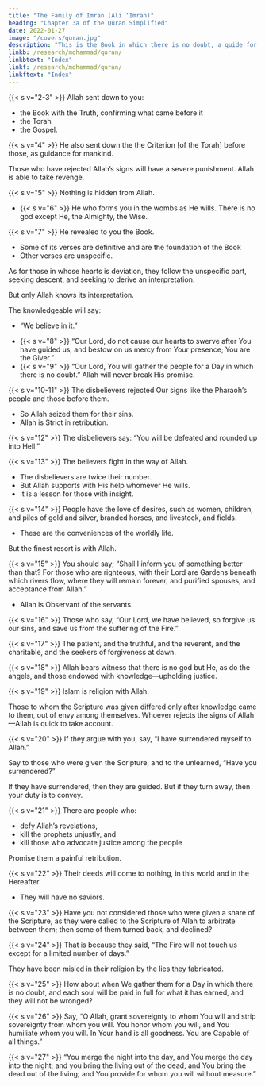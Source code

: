 ```yaml
---
title: "The Family of Imran (Ali ‘Imran)"
heading: "Chapter 3a of the Quran Simplified"
date: 2022-01-27
image: "/covers/quran.jpg"
description: "This is the Book in which there is no doubt, a guide for the righteous."
linkb: /research/mohammad/quran/
linkbtext: "Index"
linkf: /research/mohammad/quran/
linkftext: "Index"
---
```



{{< s v="2-3" >}} Allah sent down to you:
- the Book with the Truth, confirming what came before it
- the Torah
- the Gospel.

{{< s v="4" >}} He also sent down the the Criterion [of the Torah] before those, <!-- aforetime, --> as guidance for mankind. 

Those who have rejected Allah’s signs will have a severe punishment. Allah is able to take revenge.

{{< s v="5" >}} Nothing is hidden from Allah<!-- on earth or in the heaven -->.
- {{< s v="6" >}} He who forms you in the wombs as He wills. There is no god except He, the Almighty, the Wise.

{{< s v="7" >}} He revealed to you the Book. 
- Some of its verses are definitive and are the foundation of the Book
- Other verses are unspecific.

As for those in whose hearts is deviation, they follow the unspecific part, seeking descent,
and seeking to derive an interpretation. 

But only Allah knows its interpretation. 

The knowledgeable will say:
- “We believe in it.” 
<!-- - But none recollects except those with understanding. -->
- {{< s v="8" >}} “Our Lord, do not cause our hearts to swerve after You have guided us, and bestow
on us mercy from Your presence; You are the Giver.”
- {{< s v="9" >}} “Our Lord, You will gather the people for a Day in which there is no doubt.” Allah will never break His promise.

{{< s v="10-11" >}} The disbelievers rejected Our signs like the Pharaoh’s people and those before them.
- So Allah seized them for their sins. 
- Allah is Strict in retribution.

<!-- , neither their wealth nor their children will avail them any-
thing against Allah. These will be fuel for the Fire. -->

{{< s v="12" >}} The disbelievers say: “You will be defeated and rounded up into Hell.”

{{< s v="13" >}} The believers <!-- 13. There was a sign for you in the two parties that met. One party --> fight in the way of Allah.
- The disbelievers are twice their number.
- But Allah supports with His help whomever He wills. 
- It is a lesson for those with insight.

{{< s v="14" >}} People have the love of desires, such as women, children, and piles of gold and silver, branded horses, and livestock, and fields. 
- These are the conveniences of the worldly life. 

But the finest resort is with Allah.


{{< s v="15" >}} You should say; “Shall I inform you of something better than that? For those who are righteous, with their Lord are Gardens beneath which
rivers flow, where they will remain forever, and purified spouses, and acceptance from Allah.” 
- Allah is Observant of the servants.


{{< s v="16" >}} Those who say, “Our Lord, we have believed, so forgive us our sins, and save us from the suffering of the Fire.”

{{< s v="17" >}} The patient, and the truthful, and the reverent, and the charitable, and the seekers of forgiveness at dawn.

{{< s v="18" >}} Allah bears witness that there is no god but He, as do the angels, and those endowed with
knowledge—upholding justice. <!-- There is no god but He, the Mighty, the Wise. -->

{{< s v="19" >}} Islam is religion with Allah. 

Those to whom the Scripture was given differed only after knowledge came to them, out of envy among themselves. Whoever rejects the signs of Allah—Allah is quick to take account.

{{< s v="20" >}} If they argue with you, say, “I have surrendered myself to Allah.” 

Say to those who were given the Scripture, and to the unlearned, “Have you surrendered?” 

If they have surrendered, then they are guided. But if they turn away, then your duty is to convey. <!-- Allah is Seeing of the servants. -->

{{< s v="21" >}} There are people who:
- defy Allah’s revelations,
- kill the prophets unjustly, and
- kill those who advocate justice among the people

Promise them a painful retribution.

{{< s v="22" >}} Their deeds will come to nothing, in this world and in the Hereafter. 
- They will have no saviors.

{{< s v="23" >}} Have you not considered those who were given a share of the Scripture, as they were called to the Scripture of Allah to arbitrate between them; then some of them turned back, and declined?

{{< s v="24" >}} That is because they said, “The Fire will not touch us except for a limited number of days.” 

They have been misled in their religion by the lies they fabricated.

{{< s v="25" >}} How about when We gather them for a Day in which there is no doubt, and each soul will be paid in full for what it has earned, and they will not be wronged?

{{< s v="26" >}}  Say, “O Allah, <!-- Owner of Sovereignty. You --> grant sovereignty to whom You will and strip sovereignty from whom you will. You honor whom you will, and You humiliate whom you will. In Your hand is all goodness. You are Capable of all things.”

{{< s v="27" >}} “You merge the night into the day, and You merge the day into the night; and you bring the living out of the dead, and You bring the dead out of the living; and You provide for whom you will without measure.”

